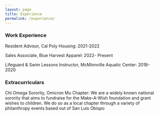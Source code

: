 ```yaml
---
layout: page
title: Experience
permalink: /experience/
---
```

### Work Experience
Resident Advisor, Cal Poly Housing: 2021-2022

Sales Associate, Blue Harvest Apparel: 2022- Present

Lifeguard & Swim Lessons Instructor, McMinnville Aquatic Center: 2018-2020

### Extracurriculars
Chi Omega Sorority, Omicron Mu Chapter: We are a widely known national sorority that aims to fundraise for the Make-A-Wish foundation and grant wishes to children. We do so as a local chapter through a variety of philanthropy events based out of San Luis Obispo
